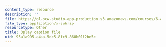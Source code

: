 ```yaml
---
content_type: resource
description: ''
file: https://ol-ocw-studio-app-production.s3.amazonaws.com/courses/6-450-principles-of-digital-communications-i-fall-2006/95a1a995a4aa5dc58fc9860b01f2be5c_KXFF8m4uGDc.vtt
file_type: application/x-subrip
resourcetype: Other
title: 3play caption file
uid: 95a1a995-a4aa-5dc5-8fc9-860b01f2be5c
---
```


